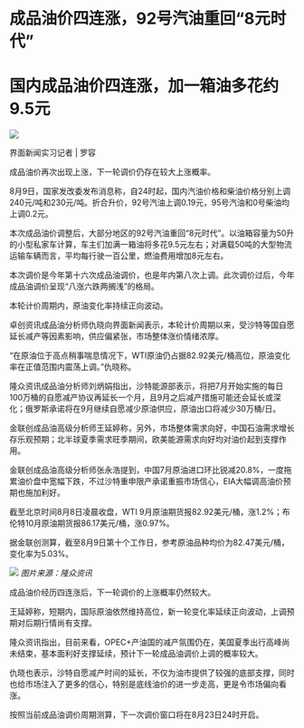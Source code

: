 # 成品油价四连涨，92号汽油重回“8元时代”

# 国内成品油价四连涨，加一箱油多花约9.5元

![](https://inews.gtimg.com/om_bt/OH9AtwfaxvwnX2OkTgBNfTYghVU33syrfjqeTloLtqPswAA/1000)

界面新闻实习记者 | 罗容

成品油价再次出现上涨，下一轮调价仍存在较大上涨概率。

8月9日，国家发改委发布消息称，自24时起，国内汽油价格和柴油价格分别上调240元/吨和230元/吨。折合升价，92号汽油上调0.19元，95号汽油和0号柴油均上调0.2元。

本次成品油价调整后，大部分地区的92号汽油重回“8元时代”。以油箱容量为50升的小型私家车计算，车主们加满一箱油将多花9.5元左右；对满载50吨的大型物流运输车辆而言，平均每行驶一百公里，燃油费用增加8元左右。

本次调价是今年第十六次成品油调价，也是年内第八次上调。此次调价过后，今年成品油调价呈现“八涨六跌两搁浅”的格局。

本轮计价周期内，原油变化率持续正向波动。

卓创资讯成品油分析师仇晓向界面新闻表示，本轮计价周期以来，受沙特等国自愿延长减产等因素影响，供应偏紧张，市场整体涨价情绪浓厚。

“在原油位于高点稍事喘息情况下，WTI原油仍占据82.92美元/桶高位，原油变化率在正值范围内震荡上调。”仇晓称。

隆众资讯成品油分析师刘炳娟指出，沙特能源部表示，将把7月开始实施的每日100万桶的自愿减产协议再延长一个月，且9月之后减产措施可能还会延长或深化；俄罗斯承诺将在9月继续自愿减少原油供应，原油出口将减少30万桶/日。

金联创成品油高级分析师王延婷称，另外，市场整体需求向好，中国石油需求增长存乐观预期；北半球夏季需求旺季期间，欧美能源需求向好均对油价起到支撑作用。

金联创成品油高级分析师张永浩提到，中国7月原油进口环比锐减20.8%，一度拖累油价盘中宽幅下跌，不过沙特重申限产承诺重振市场信心，EIA大幅调高油价预期也施加利好。

截至北京时间8月8日凌晨收盘，WTI 9月原油期货报82.92美元/桶，涨1.2%；布伦特10月原油期货报86.17美元/桶，涨0.97%。

据金联创测算，截至8月9日第十个工作日，参考原油品种均价为82.47美元/桶，变化率为5.03%。

![](https://inews.gtimg.com/om_bt/O5V8ErYcXhEAEYFHpGoLUhEQ67CDoFLBH2lm5Ckm38NwIAA/1000)
_图片来源：隆众资讯_

成品油价经历四连涨后，下一轮调价的上涨概率仍然较大。

王延婷称，短期内，国际原油依然维持高位，新一轮变化率延续正向波动，上调预期对后期行情尚有支撑。

隆众资讯指出，目前来看，OPEC+产油国的减产氛围仍在，美国夏季出行高峰尚未结束，基本面利好支撑延续，预计下一轮成品油调价上调的概率较大。

仇晓也表示，沙特自愿减产时间的延长，不仅为油市提供了较强的底部支撑，同时也给市场注入了更多的信心，特别是底线油价的进一步走高，更是令市场偏向看涨。

按照当前成品油调价周期测算，下一次调价窗口将在8月23日24时开启。

